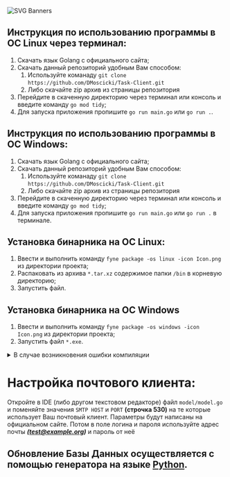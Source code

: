 <p dir="auto">
   <img alt="SVG Banners" src="https://svg-banners.vercel.app/api?type=typeWriter&text1=Дипломный%20проект&width=1010&height=100"
</p>


## Инструкция по использованию программы в ОС Linux через терминал:
1. Скачать язык Golang с официального сайта;
1. Скачать данный репозиторий удобным Вам способом:
   1. Используйте команаду `git clone https://github.com/DMoscicki/Task-Client.git`
   1. Либо скачайте zip архив из страницы репозитория
1. Перейдите в скаченную директорию через терминал или консоль и введите команду `go mod tidy`;
1. Для запуска приложения пропишите `go run main.go` или `go run .`.

## Инструкция по использованию программы в ОС Windows:

1. Скачать язык Golang с официального сайта;
1. Скачать данный репозиторий удобным Вам способом:
   1. Используйте команаду `git clone https://github.com/DMoscicki/Task-Client.git`
   1. Либо скачайте zip архив из страницы репозитория
1. Перейдите в скаченную директорию через терминал или консоль и введите команду `go mod tidy`;
1. Для запуска приложения пропишите `go run main.go` или `go run .` в терминале.

## Установка бинарника на ОС Linux:
1. Ввести и выполнить команду `fyne package -os linux -icon Icon.png` из директории проекта;
1. Распаковать из архива `*.tar.xz` содержимое папки `/bin` в корневую директорию;
1. Запустить файл.

## Установка бинарника на ОС Windows
1. Ввести и выполнить команду `fyne package -os windows -icon Icon.png` из директории проекта;
1. Запустить файл `*.exe`.

<details>
  <summary markdown="span">В случае возникновения ошибки компиляции</summary>

# Устранение ошибки компиляции:
![Error](./screenshot/Error.png)

## Если Вы видите данную ошибку необходимо:
1. Установить Mingw-w64 последней версии по этой [ссылке](https://github.com/msys2/msys2-installer/releases/download/2022-09-04/msys2-x86_64-20220904.exe);
1. Запустить установщик и установить MSYS2 в выбранную Вами директорию;
1. По окончанию установки установить флажок для запуска MSYS2;
1. В окне терминала вставить данную команду `pacman -S mingw-w64-x86_64-gcc` и запустить;
1. Добавить путь MSYS2 в переменную среду. Например: `"A:\msys64\mingw64\bin"`;
1. Выйти из профиля и зайти заново для обновления переменной среды.
1. Снова запустить приложение `go run .` или `go main.go`
</details>

# Настройка почтового клиента:
Откройте в IDE (либо другом текстовом редакторе) файл `model/model.go` и поменяйте значения `SMTP HOST` и `PORT` **(строчка 530)** на те которые использует Ваш почтовый клиент. Параметры будут написаны на официальном сайте.
Потом в поле логина и пароля используйте адрес почты ***(test@example.org)*** и пароль от неё

## Обновление Базы Данных осуществляется с помощью генератора на языке [Python](https://github.com/DMoscicki/RandomData.git).
